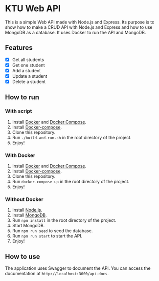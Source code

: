 # KTU Web API

This is a simple Web API made with Node.js and Express. Its purpose is to show how to make a CRUD API with Node.js and Express and how to use MongoDB as a database. It uses Docker to run the API and MongoDB.

## Features

- [x] Get all students
- [x] Get one student
- [x] Add a student
- [x] Update a student
- [x] Delete a student

## How to run

### With script

1. Install [Docker](https://docs.docker.com/get-docker/) and [Docker Compose](https://docs.docker.com/compose/install/).
2. Install [Docker-compose](https://docs.docker.com/compose/install/).
3. Clone this repository.
4. Run `./build-and-run.sh` in the root directory of the project.
5. Enjoy!

### With Docker

1. Install [Docker](https://docs.docker.com/get-docker/) and [Docker Compose](https://docs.docker.com/compose/install/).
2. Install [Docker-compose](https://docs.docker.com/compose/install/).
3. Clone this repository.
4. Run `docker-compose up` in the root directory of the project.
5. Enjoy!


### Without Docker

1. Install [Node.js](https://nodejs.org/en/download/).
2. Install [MongoDB](https://docs.mongodb.com/manual/installation/).
3. Run `npm install` in the root directory of the project.
4. Start MongoDB.
5. Run `npm run seed` to seed the database.
6. Run `npm run start` to start the API.
7. Enjoy!

## How to use

The application uses Swagger to document the API. You can access the documentation at `http://localhost:3000/api-docs`.


